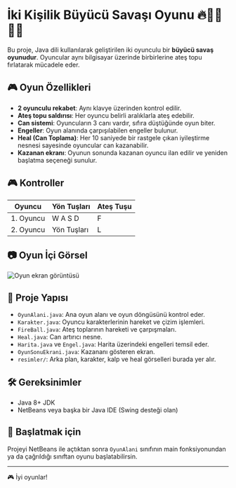 # İki Kişilik Büyücü Savaşı Oyunu 🔥🧙‍♂️🧙‍♀️

Bu proje, Java dili kullanılarak geliştirilen iki oyunculu bir **büyücü savaş oyunudur**. Oyuncular aynı bilgisayar üzerinde birbirlerine ateş topu fırlatarak mücadele eder.

## 🎮 Oyun Özellikleri

- **2 oyunculu rekabet**: Aynı klavye üzerinden kontrol edilir.
- **Ateş topu saldırısı**: Her oyuncu belirli aralıklarla ateş edebilir.
- **Can sistemi**: Oyuncuların 3 canı vardır, sıfıra düştüğünde oyun biter.
- **Engeller**: Oyun alanında çarpışılabilen engeller bulunur.
- **Heal (Can Toplama)**: Her 10 saniyede bir rastgele çıkan iyileştirme nesnesi sayesinde oyuncular can kazanabilir.
- **Kazanan ekranı**: Oyunun sonunda kazanan oyuncu ilan edilir ve yeniden başlatma seçeneği sunulur.

## 🎮 Kontroller

| Oyuncu | Yön Tuşları | Ateş Tuşu |
|--------|-------------|------------|
| 1. Oyuncu | W A S D | F |
| 2. Oyuncu | Yön Tuşları | L |

## 📷 Oyun İçi Görsel

![Oyun ekran görüntüsü](Screenshots/ss.png)

## 📁 Proje Yapısı

- `OyunAlani.java`: Ana oyun alanı ve oyun döngüsünü kontrol eder.
- `Karakter.java`: Oyuncu karakterlerinin hareket ve çizim işlemleri.
- `FireBall.java`: Ateş toplarının hareketi ve çarpışmaları.
- `Heal.java`: Can artırıcı nesne.
- `Harita.java` ve `Engel.java`: Harita üzerindeki engelleri temsil eder.
- `OyunSonuEkrani.java`: Kazananı gösteren ekran.
- `resimler/`: Arka plan, karakter, kalp ve heal görselleri burada yer alır.

## 🛠️ Gereksinimler

- Java 8+ JDK
- NetBeans veya başka bir Java IDE (Swing desteği olan)

## 🚀 Başlatmak için

Projeyi NetBeans ile açtıktan sonra `OyunAlani` sınıfının main fonksiyonundan ya da çağrıldığı sınıftan oyunu başlatabilirsin.

---

🎮 İyi oyunlar!
